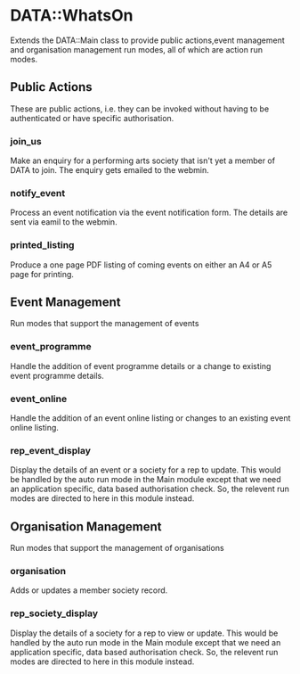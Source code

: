 # DATA::WhatsOn

Extends the DATA::Main class to provide public actions,event management and
organisation management run modes, all of which are action run modes.

## Public Actions

These are public actions, i.e. they can be invoked without having to be
authenticated or have specific authorisation.

### join\_us

Make an enquiry for a performing arts society that isn't yet a member of DATA to
join. The enquiry gets emailed to the webmin.

### notify\_event

Process an event notification via the event notification form. The details are
sent via eamil to the webmin.

### printed\_listing

Produce a one page PDF listing of coming events on either an A4 or A5 page for
printing.

## Event Management

Run modes that support the management of events

### event\_programme

Handle the addition of event programme details or a change to existing event
programme details.

### event\_online

Handle the addition of an event online listing or changes to an existing event
online listing.

### rep\_event\_display

Display the details of an event or a society for a rep to update. This would be
handled by the auto run mode in the Main module except that we need an
application specific, data based authorisation check. So, the relevent run modes
are directed to here in this module instead.

## Organisation Management

Run modes that support the management of organisations

### organisation

Adds or updates a member society record.

### rep\_society\_display

Display the details of a society for a rep to view or update. This would be
handled by the auto run mode in the Main module except that we need an
application specific, data based authorisation check. So, the relevent run modes
are directed to here in this module instead.
